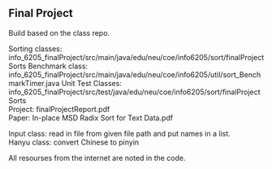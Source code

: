 <h2>Final Project</h2>

Build based on the class repo.

Sorting classes: info_6205_finalProject/src/main/java/edu/neu/coe/info6205/sort/finalProjectSorts
Benchmark class: info_6205_finalProject/src/main/java/edu/neu/coe/info6205/util/sort_BenchmarkTimer.java
Unit Test Classes: info_6205_finalProject/src/test/java/edu/neu/coe/info6205/sort/finalProjectSorts <br>
Project: finalProjectReport.pdf <br>
Paper: In-place MSD Radix Sort for Text Data.pdf

Input class: read in file from given file path and put names in a list.<br>
Hanyu class: convert Chinese to pinyin

All resourses from the internet are noted in the code.
